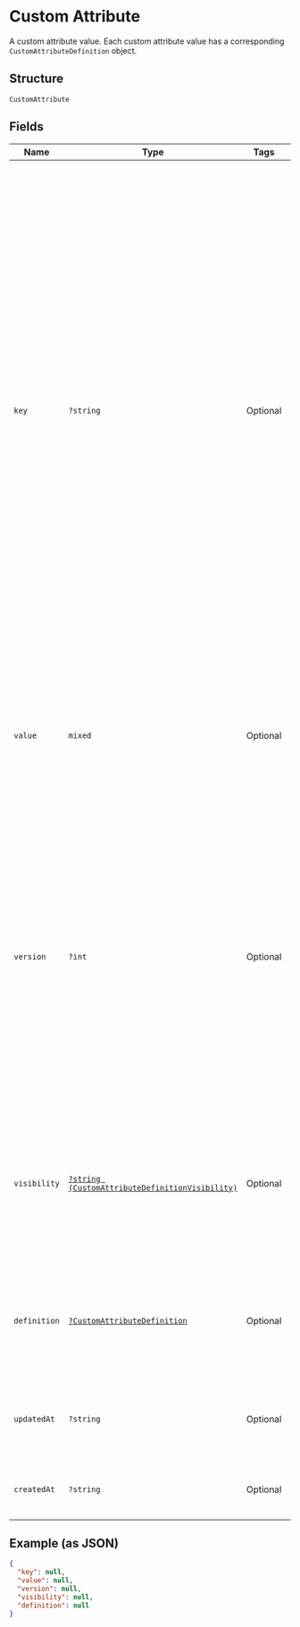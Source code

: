 
# Custom Attribute

A custom attribute value. Each custom attribute value has a corresponding
`CustomAttributeDefinition` object.

## Structure

`CustomAttribute`

## Fields

| Name | Type | Tags | Description | Getter | Setter |
|  --- | --- | --- | --- | --- | --- |
| `key` | `?string` | Optional | The identifier<br>of the custom attribute definition and its corresponding custom attributes. This value<br>can be a simple key, which is the key that is provided when the custom attribute definition<br>is created, or a qualified key, if the requesting<br>application is not the definition owner. The qualified key consists of the application ID<br>of the custom attribute definition owner<br>followed by the simple key that was provided when the definition was created. It has the<br>format application_id:simple key.<br><br>The value for a simple key can contain up to 60 alphanumeric characters, periods (.),<br>underscores (_), and hyphens (-).<br>**Constraints**: *Minimum Length*: `1`, *Pattern*: `^([a-zA-Z0-9\._-]+:)?[a-zA-Z0-9\._-]{1,60}$` | getKey(): ?string | setKey(?string key): void |
| `value` | `mixed` | Optional | The value assigned to the custom attribute. It is validated against the custom<br>attribute definition's schema on write operations. For more information about custom<br>attribute values,<br>see [Custom Attributes Overview](https://developer.squareup.com/docs/devtools/customattributes/overview). | getValue(): | setValue( value): void |
| `version` | `?int` | Optional | Read only. The current version of the custom attribute. This field is incremented when the custom attribute is changed.<br>When updating an existing custom attribute value, you can provide this field<br>and specify the current version of the custom attribute to enable<br>[optimistic concurrency](https://developer.squareup.com/docs/build-basics/common-api-patterns/optimistic-concurrency).<br>This field can also be used to enforce strong consistency for reads. For more information about strong consistency for reads,<br>see [Custom Attributes Overview](https://developer.squareup.com/docs/devtools/customattributes/overview). | getVersion(): ?int | setVersion(?int version): void |
| `visibility` | [`?string (CustomAttributeDefinitionVisibility)`](../../doc/models/custom-attribute-definition-visibility.md) | Optional | The level of permission that a seller or other applications requires to<br>view this custom attribute definition.<br>The `Visibility` field controls who can read and write the custom attribute values<br>and custom attribute definition. | getVisibility(): ?string | setVisibility(?string visibility): void |
| `definition` | [`?CustomAttributeDefinition`](../../doc/models/custom-attribute-definition.md) | Optional | Represents a definition for custom attribute values. A custom attribute definition<br>specifies the key, visibility, schema, and other properties for a custom attribute. | getDefinition(): ?CustomAttributeDefinition | setDefinition(?CustomAttributeDefinition definition): void |
| `updatedAt` | `?string` | Optional | The timestamp that indicates when the custom attribute was created or was most recently<br>updated, in RFC 3339 format. | getUpdatedAt(): ?string | setUpdatedAt(?string updatedAt): void |
| `createdAt` | `?string` | Optional | The timestamp that indicates when the custom attribute was created, in RFC 3339 format. | getCreatedAt(): ?string | setCreatedAt(?string createdAt): void |

## Example (as JSON)

```json
{
  "key": null,
  "value": null,
  "version": null,
  "visibility": null,
  "definition": null
}
```

